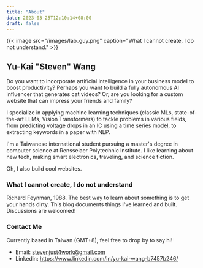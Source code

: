 ```yaml
---
title: "About"
date: 2023-03-25T12:10:14+08:00
draft: false
---
```


{{< image src="/images/lab_guy.png" caption="What I cannot create, I do not understand." >}}

## Yu-Kai "Steven" Wang

Do you want to incorporate artificial intelligence in your business model to boost productivity? Perhaps you want to build a fully autonomous AI influencer that generates cat videos? Or, are you looking for a custom website that can impress your friends and family?

I specialize in applying machine learning techniques (classic MLs, state-of-the-art LLMs, Vision Transformers) to tackle problems in various fields, from predicting voltage drops in an IC using a time series model, to extracting keywords in a paper with NLP.

I'm a Taiwanese international student pursuing a master's degree in computer science at Rensselaer Polytechnic Institute. I like learning about new tech, making smart electronics, traveling, and science fiction.

Oh, I also build cool websites.

### What I cannot create, I do not understand

Richard Feynman, 1988. The best way to learn about something is to get your hands dirty. This blog documents things I've learned and built. Discussions are welcomed!

### Contact Me

Currently based in Taiwan (GMT+8), feel free to drop by to say hi!

- Email: stevenjust4work@gmail.com
- Linkedin: https://www.linkedin.com/in/yu-kai-wang-b7457b246/